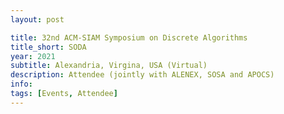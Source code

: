 ```yaml
---
layout: post

title: 32nd ACM-SIAM Symposium on Discrete Algorithms
title_short: SODA
year: 2021
subtitle: Alexandria, Virgina, USA (Virtual)
description: Attendee (jointly with ALENEX, SOSA and APOCS)
info:   
tags: [Events, Attendee]
---
```

